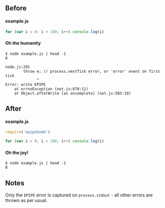 ## Before

#### example.js
```javascript
for (var i = 0; i < 100; i++) console.log(i)
```

#### Oh the humanity

```shell
$ node example.js | head -1
0

node.js:201
        throw e; // process.nextTick error, or 'error' event on first tick
              ^
Error: write EPIPE
    at errnoException (net.js:670:11)
    at Object.afterWrite [as oncomplete] (net.js:503:19)
```

## After

#### example.js
```javascript
require('epipebomb')

for (var i = 0; i < 100; i++) console.log(i)
```

#### Oh the joy!
```shell
$ node example.js | head -1
0
```

## Notes

Only the `EPIPE` error is captured on `process.stdout` - all other errors are thrown as per usual.
